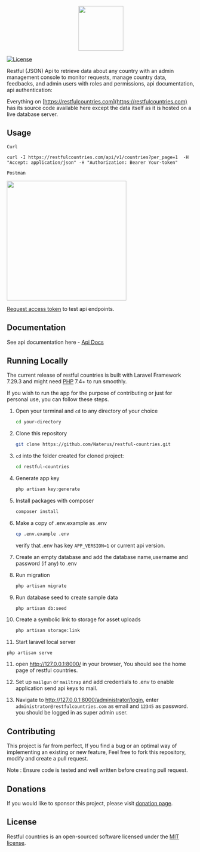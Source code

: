 <p align="center"><a href="https://restfulcountries.com" target="_blank"><img src="https://restfulcountries.com/assets/images/logo/restful-logo-VERTICAL-SVG.svg" width="120"></a></p>

<p align="center">

<a href="https://github.com/Naterus/restful-countries/blob/main/LICENSE"><img src="https://restfulcountries.com/assets/images/license-mit.svg" alt="License"></a>
</p>


Restful (JSON) Api to retrieve data about any country with an admin management console to monitor requests, manage country data, feedbacks, and admin users with roles and permissions, api documentation, api authentication:

Everything on [https://restfulcountries.com](https://restfulcountries.com) has its source code available here except the data itself as it is hosted on a live database server.

## Usage
`Curl`

```angular2html
curl -I https://restfulcountries.com/api/v1/countries?per_page=1  -H "Accept: application/json" -H "Authorization: Bearer Your-token"

```
`Postman`
<p><img src="https://restfulcountries.com/assets/images/postman-demo.png" width="320"></p>

[Request access token](https://restfulcountries.com/request-token) to test api endpoints.
## Documentation
See api documentation here -  [Api Docs](https://restfulcountries.com/api-documentation)

## Running Locally
The current release of restful countries is built with Laravel Framework 7.29.3 and might need [PHP](https://php.net) 7.4+ to run smoothly.

If you wish to run the app for the purpose of contributing or just for personal use, you can follow these steps.

1. Open your terminal and `cd` to any directory of your choice
    ```bash
    cd your-directory
   ```
2. Clone this repository
    ```bash
    git clone https://github.com/Naterus/restful-countries.git
    ```
3. `cd` into the folder created for cloned project:
    ```bash
    cd restful-countries
   ```
4. Generate app key
    ```bash
    php artisan key:generate
   ```
4. Install packages with composer
    ```bash
    composer install
   ```
5. Make a copy of .env.example as .env
    ```bash
    cp .env.example .env
   ```
   verify that .env has key `APP_VERSION=1` or current api version.
   

6. Create an empty database and add the database name,username and password (if any) to .env


7. Run migration
   ```bash
   php artisan migrate
   ```

8. Run database seed to create sample data
   ```bash
   php artisan db:seed
   ```
   
9. Create a symbolic link to storage for asset uploads
    ```bash
    php artisan storage:link
   ```

10. Start laravel local server
   ```angular2html
   php artisan serve
```


11. open http://127.0.0.1:8000/ in your browser, You should see the home page of restful countries.



12. Set up `mailgun` or `mailtrap` and add credentials to .env to enable application send api keys to mail.


13. Navigate to http://127.0.0.1:8000/administrator/login, enter `administrator@restfulcountries.com` as email and `12345` as password. you should be logged in as super admin user.


## Contributing

This project is far from perfect, If you find a bug or an optimal way of implementing an existing or new feature, Feel free to fork this repository, modify and create a pull request.


Note : Ensure code is tested and well written before creating pull request.

## Donations

If you would like to sponsor this project, please visit [donation page](https://restfulcountries.com/donation).


## License

Restful countries is an open-sourced software licensed under the [MIT license](https://opensource.org/licenses/MIT).
